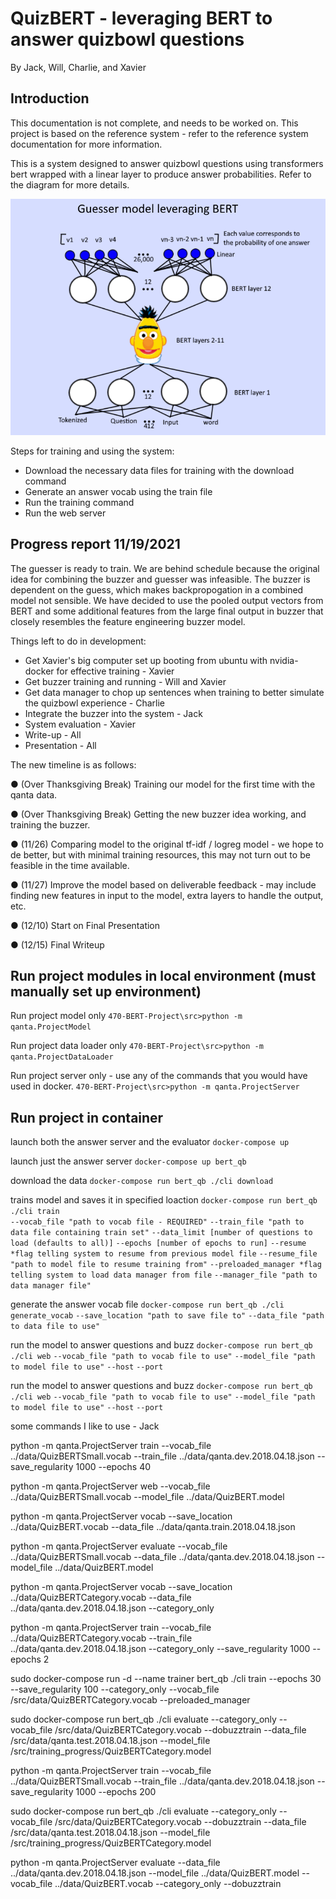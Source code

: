 # QuizBERT - leveraging BERT to answer quizbowl questions
By Jack, Will, Charlie, and Xavier


## Introduction
This documentation is not complete, and needs to be worked on.
This project is based on the reference system - refer to the reference system documentation for more information.

This is a system designed to answer quizbowl questions using transformers bert wrapped with a linear layer to produce answer probabilities.
Refer to the diagram for more details.

![Guesser diagram](BERT_diagram.png)

Steps for training and using the system:
  - Download the necessary data files for training with the download command
  - Generate an answer vocab using the train file
  - Run the training command
  - Run the web server

## Progress report 11/19/2021

The guesser is ready to train. We are behind schedule because the original idea for combining the buzzer and guesser was infeasible. The buzzer is dependent on the guess, which makes backpropogation in a combined model not sensible. We have decided to use the pooled output vectors from BERT and some additional features from the large final output in buzzer that closely resembles the feature engineering buzzer model. 

Things left to do in development:
- Get Xavier's big computer set up booting from ubuntu with nvidia-docker for effective training - Xavier
- Get buzzer training and running - Will and Xavier
- Get data manager to chop up sentences when training to better simulate the quizbowl experience - Charlie
- Integrate the buzzer into the system - Jack
- System evaluation - Xavier
- Write-up - All
- Presentation - All

The new timeline is as follows:

● (Over Thanksgiving Break) Training our model for the first time with the qanta data.

● (Over Thanksgiving Break) Getting the new buzzer idea working, and training the buzzer.

● (11/26) Comparing model to the original tf-idf / logreg model - we hope to de better, 
but with minimal training resources, this may not turn out to be feasible in the time available.

● (11/27) Improve the model based on deliverable feedback - may include finding new
features in input to the model, extra layers to handle the output, etc.

● (12/10) Start on Final Presentation

● (12/15) Final Writeup


## Run project modules in local environment (must manually set up environment)

Run project model only
`470-BERT-Project\src>python -m qanta.ProjectModel` 

Run project data loader only
`470-BERT-Project\src>python -m qanta.ProjectDataLoader`

Run project server only - use any of the commands that you would have used in docker.
`470-BERT-Project\src>python -m qanta.ProjectServer`


## Run project in container

launch both the answer server and the evaluator
`docker-compose up`

launch just the answer server
`docker-compose up bert_qb`

download the data
`docker-compose run bert_qb ./cli download` 

trains model and saves it in specified loaction
`docker-compose run bert_qb ./cli train`  
  `--vocab_file "path to vocab file - REQUIRED"`
  `--train_file "path to data file containing train set"`
  `--data_limit [number of questions to load (defaults to all)]`
  `--epochs [number of epochs to run]`
  `--resume *flag telling system to resume from previous model file`
  `--resume_file "path to model file to resume training from"`
  `--preloaded_manager *flag telling system to load data manager from file`
  `--manager_file "path to data manager file"`

generate the answer vocab file
`docker-compose run bert_qb ./cli generate_vocab`
  `--save_location "path to save file to"`
  `--data_file "path to data file to use"`

run the model to answer questions and buzz
`docker-compose run bert_qb ./cli web`
  `--vocab_file "path to vocab file to use"`
  `--model_file "path to model file to use"`
  `--host`
  `--port`

run the model to answer questions and buzz
`docker-compose run bert_qb ./cli web`
  `--vocab_file "path to vocab file to use"`
  `--model_file "path to model file to use"`
  `--host`
  `--port`



some commands I like to use - Jack

python -m qanta.ProjectServer train --vocab_file ../data/QuizBERTSmall.vocab --train_file ../data/qanta.dev.2018.04.18.json --save_regularity 1000 --epochs 40

python -m qanta.ProjectServer web --vocab_file ../data/QuizBERTSmall.vocab --model_file ../data/QuizBERT.model

python -m qanta.ProjectServer vocab --save_location ../data/QuizBERT.vocab --data_file ../data/qanta.train.2018.04.18.json

python -m qanta.ProjectServer evaluate --vocab_file ../data/QuizBERTSmall.vocab --data_file ../data/qanta.dev.2018.04.18.json --model_file ../data/QuizBERT.model


python -m qanta.ProjectServer vocab --save_location ../data/QuizBERTCategory.vocab --data_file ../data/qanta.dev.2018.04.18.json --category_only

python -m qanta.ProjectServer train --vocab_file ../data/QuizBERTCategory.vocab --train_file ../data/qanta.dev.2018.04.18.json --category_only --save_regularity 1000 --epochs 2




sudo docker-compose run -d --name trainer bert_qb ./cli train --epochs 30 --save_regularity 100 --category_only --vocab_file /src/data/QuizBERTCategory.vocab --preloaded_manager


sudo docker-compose run bert_qb ./cli evaluate --category_only --vocab_file /src/data/QuizBERTCategory.vocab --dobuzztrain --data_file /src/data/qanta.test.2018.04.18.json --model_file /src/training_progress/QuizBERTCategory.model

python -m qanta.ProjectServer train --vocab_file ../data/QuizBERTSmall.vocab --train_file ../data/qanta.dev.2018.04.18.json --save_regularity 1000 --epochs 200

sudo docker-compose run bert_qb ./cli evaluate --category_only --vocab_file /src/data/QuizBERTCategory.vocab --dobuzztrain --data_file /src/data/qanta.test.2018.04.18.json --model_file /src/training_progress/QuizBERTCategory.model


python -m qanta.ProjectServer evaluate --data_file ../data/qanta.dev.2018.04.18.json --model_file ../data/QuizBERT.model --vocab_file ../data/QuizBERT.vocab --category_only --dobuzztrain